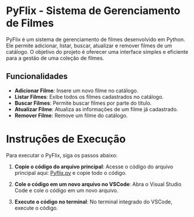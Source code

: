 # PyFlix - Sistema de Gerenciamento de Filmes

PyFlix é um sistema de gerenciamento de filmes desenvolvido em Python. Ele permite adicionar, listar, buscar, atualizar e remover filmes de um catálogo. O objetivo do projeto é oferecer uma interface simples e eficiente para a gestão de uma coleção de filmes.

## Funcionalidades

- **Adicionar Filme**: Insere um novo filme no catálogo.
- **Listar Filmes**: Exibe todos os filmes cadastrados no catálogo.
- **Buscar Filmes**: Permite buscar filmes por parte do título.
- **Atualizar Filme**: Atualiza as informações de um filme já cadastrado.
- **Remover Filme**: Remove um filme do catálogo.

# Instruções de Execução

Para executar o PyFlix, siga os passos abaixo:

1. **Copie o código do arquivo principal**:
   Acesse o código do arquivo principal aqui: [Pyflix.py](https://github.com/thaylizesant0s/Pyflix/blob/main/Pyflix.py) e copie todo o código.

2. **Cole o código em um novo arquivo no VSCode**:
   Abra o Visual Studio Code e cole o código em um novo arquivo.

3. **Execute o código no terminal**:
   No terminal integrado do VSCode, execute o código.
